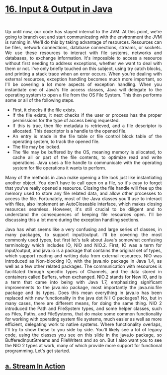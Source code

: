 # [16. Input & Output in Java]()
<div align="justify">

```java  

```

```html  

```

Up until now, our code has stayed internal to the JVM.
At this point, we're going to branch out and start communicating
with the environment the JVM is running in.
We'll do this by taking advantage of resources.
Resources can be files, network connections, database connections, streams, or sockets.
We use these resources to interact with file systems, networks and databases, 
to exchange information.
It's impossible to access a resource without first needing to address exceptions,
whether we want to deal with them or not.
I've only briefly touched on this subject, using try catch blocks, and printing
a stack trace when an error occurs.
When you're dealing with external resources, exception handling becomes much more important,
so I'll be covering a lot more aspects of exception handling.
When you instantiate one of Java's file access classes,
Java will delegate to the operating system to open a file from the OS File System.
This then performs some or all of the following steps.

* First, it checks if the file exists.
* If the file exists, it next checks if the user 
or process has the proper permissions for the type of access being requested.
* If this is true, then file metadata is retrieved, and a file descriptor is allocated.
This descriptor is a handle to the opened file.
* An entry is made in the file table or file control block table of the operating system,
to track the opened file. 
* The file may be locked.
* The file may be buffered by the OS, meaning memory is allocated, 
to cache all or part of the file contents, to optimize read and write operations.
Java uses a file handle to communicate with the operating system for file
operations it wants to perform.

Many of the methods in Java make opening a file
look just like instantiating another object.
You don't have to call open on a file, so it's easy to forget
that you've really opened a resource.
Closing the file handle will free up the memory used to store any file related data,
and allow other processes to access the file.
Fortunately, most of the Java classes you'll use to interact with files,
also implement an AutoCloseable interface, which makes closing resources seamless. 
However, it's still crucial to be diligent and to understand 
the consequences of keeping file resources open.
I'll be discussing this a lot more during the exception handling sections.



Java has what seems like a very
confusing and large series of classes,
in many packages, to support input/output.
I'll be covering the most commonly used types, but
first let's talk about Java's somewhat confusing
terminology which includes IO, NIO and NIO.2.
First, IO was a term for input/output,
and java.io is a package that contains the
original set of types, which support reading
and writing data from external resources.
NIO was introduced as Non-blocking IO, with
the java.nio package in Java 1.4, as well as
a few other related packages. The communication
with resources is facilitated through specific
types of Channels, and the data stored in
containers called Buffers, when exchanged.
NIO.2 stands for New IO, and is a term
that came into being with Java 1.7,
emphasizing significant improvements to
the java.nio package, most importantly
the java.nio.file package and its types.
Does this mean everything in java.io has
been replaced with new functionality
in the java dot N I O packages?
No, but in many cases, there are
different means, for doing the same thing.
NIO 2 introduced the Path and FileSystem types,
and some helper classes, such as Files, Paths,
and FileSystems, that do make some common
functionality for working with operating
system file systems, much easier as well as more
efficient, delegating work to native systems.
Where functionality overlaps, I'll
try to show these to you side by side.
You'll likely see a lot of legacy
code, using the classes you see
on this slide in the java.io package, so
BufferedInputStreams and FileWriters and so on.
But I also want you to see the NIO 2 types at
work, many of which provide more support for
functional programming.
Let's get started.

</div>


## [a. Stream In Action]()
<div align="justify">

```java  

```

```html  

```

</div>



<div align="justify">

```java  

```

```html  

```

</div>



<div align="justify">

```java  

```

```html  

```

</div>



<div align="justify">

```java  

```

```html  

```

</div>



<div align="justify">

```java  

```

```html  

```

</div>



<div align="justify">

```java  

```

```html  

```

</div>



<div align="justify">

```java  

```

```html  

```

</div>



<div align="justify">

```java  

```

```html  

```

</div>



<div align="justify">

```java  

```

```html  

```

</div>



<div align="justify">

```java  

```

```html  

```

</div>
